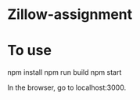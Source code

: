 # Zillow-assignment

# To use
npm install
npm run build
npm start

In the browser, go to localhost:3000.